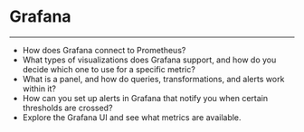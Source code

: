 # Grafana
---
* How does Grafana connect to Prometheus?
* What types of visualizations does Grafana support, and how do you decide which one to use for a specific metric?
* What is a panel, and how do queries, transformations, and alerts work within it?
* How can you set up alerts in Grafana that notify you when certain thresholds are crossed?
* Explore the Grafana UI and see what metrics are available.

